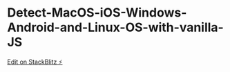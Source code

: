 # Detect-MacOS-iOS-Windows-Android-and-Linux-OS-with-vanilla-JS

[Edit on StackBlitz ⚡️](https://stackblitz.com/edit/js-a85erm)